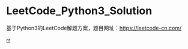 # LeetCode_Python3_Solution

基于Python3的LeetCode解题方案，题目网址：https://leetcode-cn.com/


[rr](https://github.com/Anfany/LeetCode_Python3_Solution/tree/master/%E6%8E%92%E5%BA%8F)

